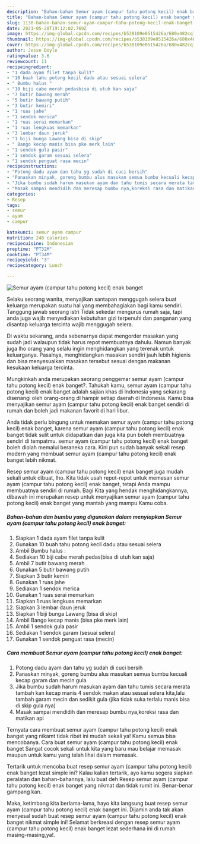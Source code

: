 ```yaml
---
description: "Bahan-bahan Semur ayam (campur tahu potong kecil) enak banget yang lezat Untuk Jualan"
title: "Bahan-bahan Semur ayam (campur tahu potong kecil) enak banget yang lezat Untuk Jualan"
slug: 1138-bahan-bahan-semur-ayam-campur-tahu-potong-kecil-enak-banget-yang-lezat-untuk-jualan
date: 2021-05-28T19:12:02.769Z
image: https://img-global.cpcdn.com/recipes/b538109e0515426a/680x482cq70/semur-ayam-campur-tahu-potong-kecil-enak-banget-foto-resep-utama.jpg
thumbnail: https://img-global.cpcdn.com/recipes/b538109e0515426a/680x482cq70/semur-ayam-campur-tahu-potong-kecil-enak-banget-foto-resep-utama.jpg
cover: https://img-global.cpcdn.com/recipes/b538109e0515426a/680x482cq70/semur-ayam-campur-tahu-potong-kecil-enak-banget-foto-resep-utama.jpg
author: Jesse Doyle
ratingvalue: 3.6
reviewcount: 11
recipeingredient:
- "1 dada ayam filet tanpa kulit"
- "10 buah tahu potong kecil dadu atau sesuai selera"
- " Bumbu halus "
- "10 biji cabe merah pedasbisa di utuh kan saja"
- "7 butir bawang merah"
- "5 butir bawang putih"
- "3 butir kemiri"
- "1 ruas jahe"
- "1 sendok merica"
- "1 ruas serai memarkan"
- "1 ruas lengkuas memarkan"
- "3 lembar daun jeruk"
- "1 biji bunga Lawang bisa di skip"
- " Bango kecap manis bisa pke merk lain"
- "1 sendok gula pasir"
- "1 sendok garam sesuai selera"
- "1 sendok penguat rasa mecin"
recipeinstructions:
- "Potong dadu ayam dan tahu yg sudah di cuci bersih"
- "Panaskan minyak, goreng bumbu alus masukan semua bumbu kecuali kecap garam dan mecin gula"
- "Jika bumbu sudah harum masukan ayam dan tahu tumis secara merata tambah kan kecap manis 4 sendok makan atau sesuai selera kita,lalu tambah garam mecin dan sedikit gula (jika tidak suka terlalu manis bisa di skip gula nya)"
- "Masak sampai mendidih dan meresap bumbu nya,koreksi rasa dan matikan api"
categories:
- Resep
tags:
- semur
- ayam
- campur

katakunci: semur ayam campur 
nutrition: 248 calories
recipecuisine: Indonesian
preptime: "PT32M"
cooktime: "PT34M"
recipeyield: "3"
recipecategory: Lunch

---
```



![Semur ayam (campur tahu potong kecil) enak banget](https://img-global.cpcdn.com/recipes/b538109e0515426a/680x482cq70/semur-ayam-campur-tahu-potong-kecil-enak-banget-foto-resep-utama.jpg)

Selaku seorang wanita, menyajikan santapan menggugah selera buat keluarga merupakan suatu hal yang membahagiakan bagi kamu sendiri. Tanggung jawab seorang istri Tidak sekedar mengurus rumah saja, tapi anda juga wajib menyediakan kebutuhan gizi terpenuhi dan panganan yang disantap keluarga tercinta wajib menggugah selera.

Di waktu  sekarang, anda sebenarnya dapat mengorder masakan yang sudah jadi walaupun tidak harus repot membuatnya dahulu. Namun banyak juga lho orang yang selalu ingin menghidangkan yang terenak untuk keluarganya. Pasalnya, menghidangkan masakan sendiri jauh lebih higienis dan bisa menyesuaikan masakan tersebut sesuai dengan makanan kesukaan keluarga tercinta. 



Mungkinkah anda merupakan seorang penggemar semur ayam (campur tahu potong kecil) enak banget?. Tahukah kamu, semur ayam (campur tahu potong kecil) enak banget adalah sajian khas di Indonesia yang sekarang disenangi oleh orang-orang di hampir setiap daerah di Indonesia. Kamu bisa menyajikan semur ayam (campur tahu potong kecil) enak banget sendiri di rumah dan boleh jadi makanan favorit di hari libur.

Anda tidak perlu bingung untuk memakan semur ayam (campur tahu potong kecil) enak banget, karena semur ayam (campur tahu potong kecil) enak banget tidak sulit untuk didapatkan dan juga kita pun boleh membuatnya sendiri di tempatmu. semur ayam (campur tahu potong kecil) enak banget boleh diolah memalui beraneka cara. Kini pun sudah banyak sekali resep modern yang membuat semur ayam (campur tahu potong kecil) enak banget lebih nikmat.

Resep semur ayam (campur tahu potong kecil) enak banget juga mudah sekali untuk dibuat, lho. Kita tidak usah repot-repot untuk memesan semur ayam (campur tahu potong kecil) enak banget, tetapi Anda mampu membuatnya sendiri di rumah. Bagi Kita yang hendak menghidangkannya, dibawah ini merupakan resep untuk menyajikan semur ayam (campur tahu potong kecil) enak banget yang mantab yang mampu Kamu coba.

<!--inarticleads1-->

##### Bahan-bahan dan bumbu yang digunakan dalam menyiapkan Semur ayam (campur tahu potong kecil) enak banget:

1. Siapkan 1 dada ayam filet tanpa kulit
1. Gunakan 10 buah tahu potong kecil dadu atau sesuai selera
1. Ambil  Bumbu halus :
1. Sediakan 10 biji cabe merah pedas(bisa di utuh kan saja)
1. Ambil 7 butir bawang merah
1. Gunakan 5 butir bawang putih
1. Siapkan 3 butir kemiri
1. Gunakan 1 ruas jahe
1. Sediakan 1 sendok merica
1. Gunakan 1 ruas serai memarkan
1. Siapkan 1 ruas lengkuas memarkan
1. Siapkan 3 lembar daun jeruk
1. Siapkan 1 biji bunga Lawang (bisa di skip)
1. Ambil  Bango kecap manis (bisa pke merk lain)
1. Ambil 1 sendok gula pasir
1. Sediakan 1 sendok garam (sesuai selera)
1. Gunakan 1 sendok penguat rasa (mecin)




<!--inarticleads2-->

##### Cara membuat Semur ayam (campur tahu potong kecil) enak banget:

1. Potong dadu ayam dan tahu yg sudah di cuci bersih
1. Panaskan minyak, goreng bumbu alus masukan semua bumbu kecuali kecap garam dan mecin gula
1. Jika bumbu sudah harum masukan ayam dan tahu tumis secara merata tambah kan kecap manis 4 sendok makan atau sesuai selera kita,lalu tambah garam mecin dan sedikit gula (jika tidak suka terlalu manis bisa di skip gula nya)
1. Masak sampai mendidih dan meresap bumbu nya,koreksi rasa dan matikan api




Ternyata cara membuat semur ayam (campur tahu potong kecil) enak banget yang nikamt tidak ribet ini mudah sekali ya! Kamu semua bisa mencobanya. Cara buat semur ayam (campur tahu potong kecil) enak banget Sangat cocok sekali untuk kita yang baru mau belajar memasak maupun untuk kamu yang telah lihai dalam memasak.

Tertarik untuk mencoba buat resep semur ayam (campur tahu potong kecil) enak banget lezat simple ini? Kalau kalian tertarik, ayo kamu segera siapkan peralatan dan bahan-bahannya, lalu buat deh Resep semur ayam (campur tahu potong kecil) enak banget yang nikmat dan tidak rumit ini. Benar-benar gampang kan. 

Maka, ketimbang kita berlama-lama, hayo kita langsung buat resep semur ayam (campur tahu potong kecil) enak banget ini. Dijamin anda tak akan menyesal sudah buat resep semur ayam (campur tahu potong kecil) enak banget nikmat simple ini! Selamat berkreasi dengan resep semur ayam (campur tahu potong kecil) enak banget lezat sederhana ini di rumah masing-masing,ya!.

